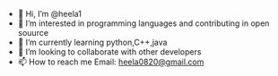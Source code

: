 - 👋 Hi, I’m @heela1
- 👀 I’m interested in programming languages and contributing in open souurce
- 🌱 I’m currently learning python,C++,java
- 💞️ I’m looking to collaborate with other developers
- 📫 How to reach me Email: heela0820@gmail.com 

<!---
heela1/heela1 is a ✨ special ✨ repository because its `README.md` (this file) appears on your GitHub profile.
You can click the Preview link to take a look at your changes.
--->
